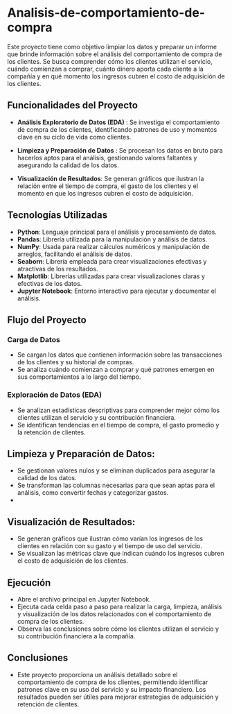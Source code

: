 # Analisis-de-comportamiento-de-compra

Este proyecto tiene como objetivo limpiar los datos y preparar un informe que brinde información sobre el análisis del comportamiento de compra de los clientes. Se busca comprender cómo los clientes utilizan el servicio, cuándo comienzan a comprar, cuánto dinero aporta cada cliente a la compañía y en qué momento los ingresos cubren el costo de adquisición de los clientes.

## Funcionalidades del Proyecto

- **Análisis Exploratorio de Datos (EDA)** :
   Se investiga el comportamiento de compra de los clientes, identificando patrones de uso y momentos clave en su ciclo de vida como clientes.
- **Limpieza y Preparación de Datos** :
   Se procesan los datos en bruto para hacerlos aptos para el análisis, gestionando valores faltantes y asegurando la calidad de los datos.
  
- **Visualización de Resultados**:
   Se generan gráficos que ilustran la relación entre el tiempo de compra, el gasto de los clientes y el momento en que los ingresos cubren el costo de adquisición.


## Tecnologías Utilizadas

- **Python**: Lenguaje principal para el análisis y procesamiento de datos.
- **Pandas**: Librería utilizada para la manipulación y análisis de datos.
- **NumPy**: Usada para realizar cálculos numéricos y manipulación de arreglos, facilitando el análisis de datos.
- **Seaborn**: Librería empleada para crear visualizaciones efectivas y atractivas de los resultados.
- **Matplotlib**: Librerías utilizadas para crear visualizaciones claras y efectivas de los datos.
- **Jupyter Notebook**: Entorno interactivo para ejecutar y documentar el análisis.

## Flujo del Proyecto

### Carga de Datos
- Se cargan los datos que contienen información sobre las transacciones de los clientes y su historial de compras.
- Se analiza cuándo comienzan a comprar y qué patrones emergen en sus comportamientos a lo largo del tiempo.

### Exploración de Datos (EDA)
- Se analizan estadísticas descriptivas para comprender mejor cómo los clientes utilizan el servicio y su contribución financiera.
- Se identifican tendencias en el tiempo de compra, el gasto promedio y la retención de clientes.

## Limpieza y Preparación de Datos:

- Se gestionan valores nulos y se eliminan duplicados para asegurar la calidad de los datos.
- Se transforman las columnas necesarias para que sean aptas para el análisis, como convertir fechas y categorizar gastos.
- 
## Visualización de Resultados:

- Se generan gráficos que ilustran cómo varían los ingresos de los clientes en relación con su gasto y el tiempo de uso del servicio.
- Se visualizan las métricas clave que indican cuándo los ingresos cubren el costo de adquisición de los clientes.


## Ejecución
- Abre el archivo principal en Jupyter Notebook.
- Ejecuta cada celda paso a paso para realizar la carga, limpieza, análisis y visualización de los datos relacionados con el comportamiento de compra de los clientes.
- Observa las conclusiones sobre cómo los clientes utilizan el servicio y su contribución financiera a la compañía.

## Conclusiones
- Este proyecto proporciona un análisis detallado sobre el comportamiento de compra de los clientes, permitiendo identificar patrones clave en su uso del servicio y su impacto financiero. Los resultados pueden ser útiles para mejorar estrategias de adquisición y retención de clientes.
